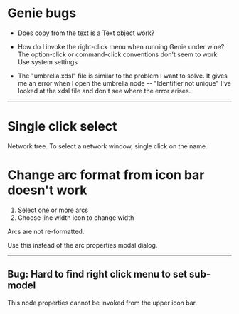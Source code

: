 # Genie bugs

- Does copy from the text is a Text object work?
+ How do I invoke the right-click menu when running Genie under wine?  The option-click or command-click conventions don't seem to work. Use system settings  
- The "umbrella.xdsl" file is similar to the problem I want to solve.  It gives me an error when I open the umbrella node -- "Identifier not unique" I've looked at the xdsl file and don't see where the error arises.  

-----------
# Single click select

Network tree. To select a network window, single click on the name. 

# Change arc format from icon bar doesn't work

1) Select one or more arcs
2) Choose line width icon to change width

Arcs are not re-formatted.

Use this instead of the arc properties modal dialog. 

-----
## Bug: Hard to find right click menu to set sub-model

This node properties cannot be invoked from the upper icon bar. 

